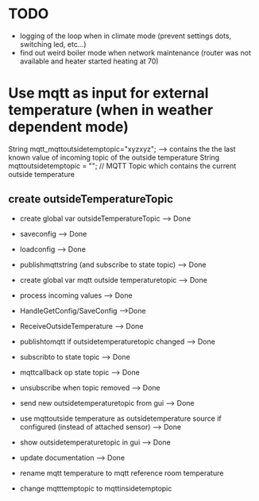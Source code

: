 # TODO
- logging of the loop when in climate mode (prevent settings dots, switching led, etc...)
- find out weird boiler mode when network maintenance (router was not available and heater started heating at 70)


# Use mqtt as input for external temperature (when in weather dependent mode)

String mqtt_mqttoutsidetemptopic="xyzxyz"; --> contains the the last known value of incoming topic of the outside temperature
String mqttoutsidetemptopic = "";                        // MQTT Topic which contains the current outside temperature


## create outsideTemperatureTopic
- create global var outsideTemperatureTopic --> Done
- saveconfig --> Done
- loadconfig --> Done
- publishmqttstring (and subscribe to state topic) --> Done
- create global var mqtt outside temperaturetopic --> Done
- process incoming values --> Done
- HandleGetConfig/SaveConfig -->Done
- ReceiveOutsideTemperature --> Done
- publishtomqtt if outsidetemperaturetopic changed --> Done
- subscribto to state topic --> Done
- mqttcallback op state topic --> Done
- unsubscribe when topic removed --> Done
- send new outsidetemperaturetopic from gui --> Done
- use mqttoutside temperature as outsidetemperature source if configured (instead of attached sensor) --> Done
- show outsidetemperaturetopic in gui --> Done
- update documentation --> Done

- rename mqtt temperature to mqtt reference room temperature
- change mqtttemptopic to mqttinsidetemptopic



